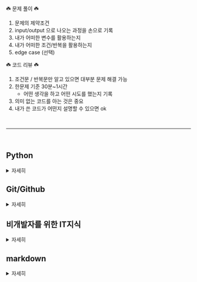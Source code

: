 
☘️ 문제 풀이 ☘️
1. 문제의 제약조건
2. input/output 으로 나오는 과정을 손으로 기록
3. 내가 어떠한 변수를 활용하는지 
4. 내가 어떠한 조건/반복을 활용하는지
5. edge case (선택)

☘️ 코드 리뷰 ☘️
1. 조건문 / 반복문만 알고 있으면 대부분 문제 해결 가능
2. 한문제 기준 30분~1시간
   - 어떤 생각을 하고 어떤 시도를 했는지 기록 
3. 의미 없는 코드를 아는 것은 중요
4. 내가 쓴 코드가 어떤지 설명할 수 있으면 ok

</br>

---

</br>

## Python

<details>
<summary>자세히</summary>

* [객체와 변수](https://github.com/winterkang/TIL/blob/master/Python/python_%EA%B8%B0%EC%B4%88.md#%EA%B0%9D%EC%B2%B4%EC%99%80-%EB%B3%80%EC%88%98)
* [식별자](https://github.com/winterkang/TIL/blob/master/Python/python_%EA%B8%B0%EC%B4%88.md#%EC%8B%9D%EB%B3%84%EC%9E%90identifiers)
* [자료형](https://github.com/winterkang/TIL/blob/master/Python/python_%EA%B8%B0%EC%B4%88.md#%EC%9E%90%EB%A3%8C%ED%98%95-data-type)
* [연산자](https://github.com/winterkang/TIL/blob/master/Python/python_%EA%B8%B0%EC%B4%88.md#%EC%97%B0%EC%82%B0%EC%9E%90operator)
* [문자열](https://github.com/winterkang/TIL/blob/master/Python/python_%EA%B8%B0%EC%B4%88.md#%EB%AC%B8%EC%9E%90%EC%97%B4string-type--%EB%AC%B8%EC%9E%90%EC%97%B4%EC%9D%98-%EB%82%98%EC%97%B4)
* [리스트](https://github.com/winterkang/TIL/blob/master/Python/python_%EA%B8%B0%EC%B4%88.md#%EB%A6%AC%EC%8A%A4%ED%8A%B8list--%EB%B3%80%EA%B2%BD-%EA%B0%80%EB%8A%A5%ED%95%9C-%EA%B0%92%EB%93%A4%EC%9D%98-%EB%82%98%EC%97%B4)
* [조건문](https://github.com/winterkang/TIL/blob/master/Python/python_%EC%A0%9C%EC%96%B4%EB%AC%B8.md#%EC%A1%B0%EA%B1%B4%EB%AC%B8-conditional-statement)
* [반복문](https://github.com/winterkang/TIL/blob/master/Python/python_%EC%A0%9C%EC%96%B4%EB%AC%B8.md#%EB%B0%98%EB%B3%B5%EB%AC%B8loop-statement)
* [함수](https://github.com/winterkang/TIL/blob/master/Python/python_%ED%95%A8%EC%88%98.md#%ED%95%A8%EC%88%98-function)
* [딕셔너리](https://github.com/winterkang/TIL/blob/master/Python/python_%EB%94%95%EC%85%94%EB%84%88%EB%A6%AC.md#%EB%94%95%EC%85%94%EB%84%88%EB%A6%AC)
* [파일 입출력](https://github.com/winterkang/TIL/blob/master/Python/python_%ED%8C%8C%EC%9D%BC%20%EC%9E%85%EC%B6%9C%EB%A0%A5.md#%EC%9E%85%EB%A0%A5%EA%B3%BC-%EC%B6%9C%EB%A0%A5 )
* [튜플](https://github.com/winterkang/TIL/blob/master/Python/python_%ED%8A%9C%ED%94%8C.md#%ED%8A%9C%ED%94%8C-tuple)
* [집합](https://github.com/winterkang/TIL/blob/master/Python/python_%ED%8A%9C%ED%94%8C.md#%EC%A7%91%ED%95%A9-set)
* [사용자 정의 클래스]()
</details>


## Git/Github

<details>
<summary>자세히</summary>

* [CLI](https://github.com/winterkang/TIL/blob/master/git%20%26%20github/git%20%26%20github_01.md#cli-command-line-iterface)
* [Git](https://github.com/winterkang/TIL/blob/master/git%20%26%20github/git%20%26%20github_01.md#git)
* [버전 기록 흐름](https://github.com/winterkang/TIL/blob/master/git%20%26%20github/git%20%26%20github_01.md#%EB%B2%84%EC%A0%84-%EA%B8%B0%EB%A1%9D-%ED%9D%90%EB%A6%84)
* [현재 상태 확인](https://github.com/winterkang/TIL/blob/master/git%20%26%20github/git%20%26%20github_01.md#%ED%98%84%EC%9E%AC-%EC%83%81%ED%83%9C%EB%A5%BC-%EC%96%B4%EB%96%BB%EA%B2%8C-%EC%95%8C-%EC%88%98-%EC%9E%88%EC%9D%84%EA%B9%8C)
* [.gitignore](https://github.com/winterkang/TIL/blob/master/git%20%26%20github/git%20%26%20github_01.md#gitignore)
* [명령어](https://github.com/winterkang/TIL/blob/master/git%20%26%20github/git%20%26%20github_01.md#%EB%AA%85%EB%A0%B9%EC%96%B4)
* [push conflict](https://github.com/winterkang/TIL/blob/master/git%20%26%20github/git%20%26%20github_01.md#push-conflict)
* [git 설치부터 pull까지](https://github.com/winterkang/TIL/blob/master/git%20%26%20github/git%20%26%20github_01.md#%EC%B4%9D%EC%A0%95%EB%A6%AC)
* [pull vs clone](https://github.com/winterkang/TIL/blob/master/git%20%26%20github/git%20%26%20github_02.md#clone-vs-pull)
* [Branch](https://github.com/winterkang/TIL/blob/master/git%20%26%20github/git%20%26%20github_02.md#branch)
* [Merge](https://github.com/winterkang/TIL/blob/master/git%20%26%20github/git%20%26%20github_02.md#merge)
* [Fork](https://github.com/winterkang/TIL/blob/master/git%20%26%20github/git%20%26%20github_02.md#fork)

</details>

## 비개발자를 위한 IT지식
<details>
<summary>자세히</summary>

* [운영체제](https://github.com/winterkang/TIL/blob/master/lecuture/%EB%B9%84%EA%B0%9C%EB%B0%9C%EC%9E%90%EB%A5%BC_%EC%9C%84%ED%95%9C_IT%EC%A7%80%EC%8B%9D.md#%EC%9A%B4%EC%98%81%EC%B2%B4%EC%A0%9Coperating-system)
* [네트워크](https://github.com/winterkang/TIL/blob/master/lecuture/%EB%B9%84%EA%B0%9C%EB%B0%9C%EC%9E%90%EB%A5%BC_%EC%9C%84%ED%95%9C_IT%EC%A7%80%EC%8B%9D.md#%EB%84%A4%ED%8A%B8%EC%9B%8C%ED%81%ACnetwork)
* [Front-End](https://github.com/winterkang/TIL/blob/master/lecuture/%EB%B9%84%EA%B0%9C%EB%B0%9C%EC%9E%90%EB%A5%BC_%EC%9C%84%ED%95%9C_IT%EC%A7%80%EC%8B%9D.md#front-endclient)
* [Back-End](https://github.com/winterkang/TIL/blob/master/lecuture/%EB%B9%84%EA%B0%9C%EB%B0%9C%EC%9E%90%EB%A5%BC_%EC%9C%84%ED%95%9C_IT%EC%A7%80%EC%8B%9D.md#back-endserver)
* [Framework](https://github.com/winterkang/TIL/blob/master/lecuture/%EB%B9%84%EA%B0%9C%EB%B0%9C%EC%9E%90%EB%A5%BC_%EC%9C%84%ED%95%9C_IT%EC%A7%80%EC%8B%9D.md#framework)
* [Library](https://github.com/winterkang/TIL/blob/master/lecuture/%EB%B9%84%EA%B0%9C%EB%B0%9C%EC%9E%90%EB%A5%BC_%EC%9C%84%ED%95%9C_IT%EC%A7%80%EC%8B%9D.md#library)
* [DB](https://github.com/winterkang/TIL/blob/master/lecuture/%EB%B9%84%EA%B0%9C%EB%B0%9C%EC%9E%90%EB%A5%BC_%EC%9C%84%ED%95%9C_IT%EC%A7%80%EC%8B%9D.md#databasedb)

</details>

##  markdown

<details>
<summary>자세히</summary>

* [마크다운 개요](https://github.com/winterkang/TIL/blob/master/markdown.md#%EB%A7%88%ED%81%AC%EB%8B%A4%EC%9A%B4-%EA%B0%9C%EC%9A%94)
* [마크다운 특징](https://github.com/winterkang/TIL/blob/master/markdown.md#%EB%A7%88%ED%81%AC%EB%8B%A4%EC%9A%B4-%ED%8A%B9%EC%A7%95)
* [마크다운 활용 예](https://github.com/winterkang/TIL/blob/master/markdown.md#%EB%A7%88%ED%81%AC%EB%8B%A4%EC%9A%B4-%ED%99%9C%EC%9A%A9-%EC%98%88)
* [마크다운 문법](https://github.com/winterkang/TIL/blob/master/markdown.md#%EB%A7%88%ED%81%AC%EB%8B%A4%EC%9A%B4-%EB%AC%B8%EB%B2%95)
</details>


